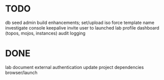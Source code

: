 # TODO
db seed admin
build enhancements;
    set/upload iso
    force template name
investigate console keepalive
invite user to launched lab
profile dashboard (topos, mojos, instances)
audit logging

# DONE
lab document
external authentication
update project dependencies
browser/launch
